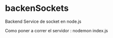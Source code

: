 # backenSockets
Backend Service de socket en node.js

Como poner a correr el servidor : nodemon index.js
